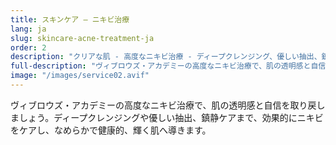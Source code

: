 ```yaml
---
title: スキンケア — ニキビ治療
lang: ja
slug: skincare-acne-treatment-ja
order: 2
description: "クリアな肌 - 高度なニキビ治療 - ディープクレンジング、優しい抽出、鎮静ケア。"
full-description: "ヴィブロウズ・アカデミーの高度なニキビ治療で、肌の透明感と自信を取り戻しましょう。ディープクレンジングや優しい抽出、鎮静ケアまで、効果的にニキビをケアし、なめらかで健康的、輝く肌へ導きます。"
image: "/images/service02.avif"
---
```


ヴィブロウズ・アカデミーの高度なニキビ治療で、肌の透明感と自信を取り戻しましょう。ディープクレンジングや優しい抽出、鎮静ケアまで、効果的にニキビをケアし、なめらかで健康的、輝く肌へ導きます。
